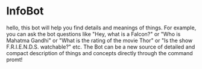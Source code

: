 # InfoBot
hello, this bot will help you find details and meanings of things. For example, you can ask the bot questions like "Hey, what is a Falcon?" or "Who is Mahatma Gandhi" or "What is the rating of the movie Thor" or "Is the show F.R.I.E.N.D.S. watchable?" etc. The Bot can be a new source of detailed and compact description of things and concepts directly through the command promt!
